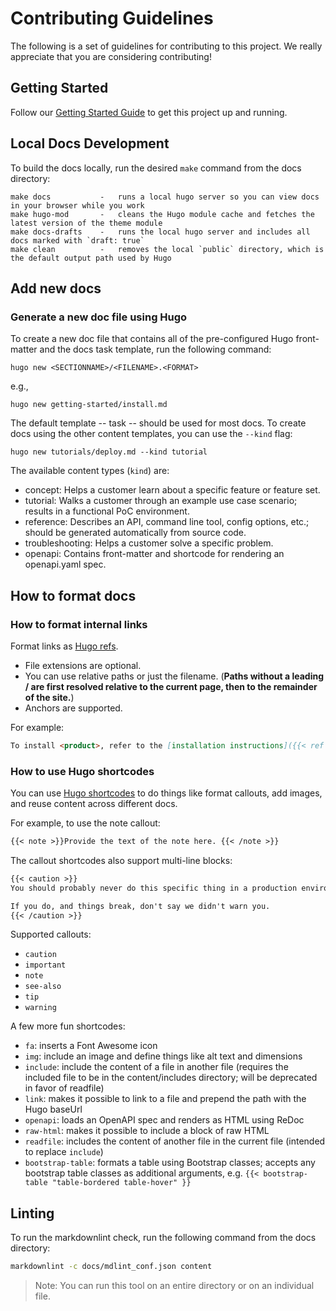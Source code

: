 # Contributing Guidelines

The following is a set of guidelines for contributing to this project. We really appreciate that you are considering contributing!


## Getting Started

Follow our [Getting Started Guide](https://github.com/nginxinc/docs/blob/main/README.md#Getting-Started) to get this project up and running.

## Local Docs Development

To build the docs locally, run the desired `make` command from the docs directory:

```text
make docs           -   runs a local hugo server so you can view docs in your browser while you work
make hugo-mod       -   cleans the Hugo module cache and fetches the latest version of the theme module
make docs-drafts    -   runs the local hugo server and includes all docs marked with `draft: true`
make clean          -   removes the local `public` directory, which is the default output path used by Hugo
```

## Add new docs

### Generate a new doc file using Hugo

To create a new doc file that contains all of the pre-configured Hugo front-matter and the docs task template, run the following command:

`hugo new <SECTIONNAME>/<FILENAME>.<FORMAT>`

e.g.,

`hugo new getting-started/install.md`

The default template -- task -- should be used for most docs. To create docs using the other content templates, you can use the `--kind` flag:

`hugo new tutorials/deploy.md --kind tutorial`

The available content types (`kind`) are:

- concept: Helps a customer learn about a specific feature or feature set.
- tutorial: Walks a customer through an example use case scenario; results in a functional PoC environment.
- reference: Describes an API, command line tool, config options, etc.; should be generated automatically from source code. 
- troubleshooting: Helps a customer solve a specific problem.
- openapi: Contains front-matter and shortcode for rendering an openapi.yaml spec.

## How to format docs

### How to format internal links

Format links as [Hugo refs](https://gohugo.io/content-management/cross-references/). 

- File extensions are optional.
- You can use relative paths or just the filename. (**Paths without a leading / are first resolved relative to the current page, then to the remainder of the site.**)
- Anchors are supported.

For example:

```md
To install <product>, refer to the [installation instructions]({{< ref "install" >}}).
```

### How to use Hugo shortcodes

You can use [Hugo shortcodes](/docs/themes/f5-hugo/layouts/shortcodes/) to do things like format callouts, add images, and reuse content across different docs. 

For example, to use the note callout:

```md
{{< note >}}Provide the text of the note here. {{< /note >}}
```

The callout shortcodes also support multi-line blocks:

```md
{{< caution >}}
You should probably never do this specific thing in a production environment. 

If you do, and things break, don't say we didn't warn you.
{{< /caution >}}
```

Supported callouts:

- `caution`
- `important`
- `note`
- `see-also`
- `tip`
- `warning`

A few more fun shortcodes:

- `fa`: inserts a Font Awesome icon
- `img`: include an image and define things like alt text and dimensions
- `include`: include the content of a file in another file (requires the included file to be in the content/includes directory; will be deprecated in favor of readfile)
- `link`: makes it possible to link to a file and prepend the path with the Hugo baseUrl
- `openapi`: loads an OpenAPI spec and renders as HTML using ReDoc
- `raw-html`: makes it possible to include a block of raw HTML
- `readfile`: includes the content of another file in the current file (intended to replace `include`)
- `bootstrap-table`: formats a table using Bootstrap classes; accepts any bootstrap table classes as additional arguments, e.g. `{{< bootstrap-table "table-bordered table-hover" }}`

## Linting

To run the markdownlint check, run the following command from the docs directory:

  ```bash
  markdownlint -c docs/mdlint_conf.json content
  ```

> Note: You can run this tool on an entire directory or on an individual file.
